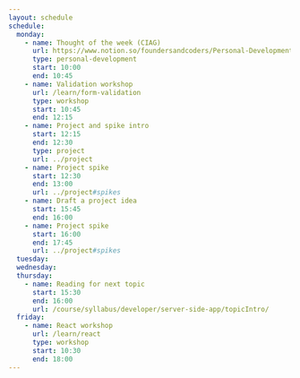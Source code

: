 ```yaml
---
layout: schedule
schedule:
  monday:
    - name: Thought of the week (CIAG)
      url: https://www.notion.so/foundersandcoders/Personal-Development-91fe75c7e2cc4f989954108729a2c834
      type: personal-development
      start: 10:00
      end: 10:45
    - name: Validation workshop
      url: /learn/form-validation
      type: workshop
      start: 10:45
      end: 12:15
    - name: Project and spike intro
      start: 12:15
      end: 12:30
      type: project
      url: ../project
    - name: Project spike
      start: 12:30
      end: 13:00
      url: ../project#spikes
    - name: Draft a project idea
      start: 15:45
      end: 16:00
    - name: Project spike
      start: 16:00
      end: 17:45
      url: ../project#spikes
  tuesday:
  wednesday:
  thursday:
    - name: Reading for next topic
      start: 15:30
      end: 16:00
      url: /course/syllabus/developer/server-side-app/topicIntro/
  friday:
    - name: React workshop
      url: /learn/react
      type: workshop
      start: 10:30
      end: 18:00
---
```

